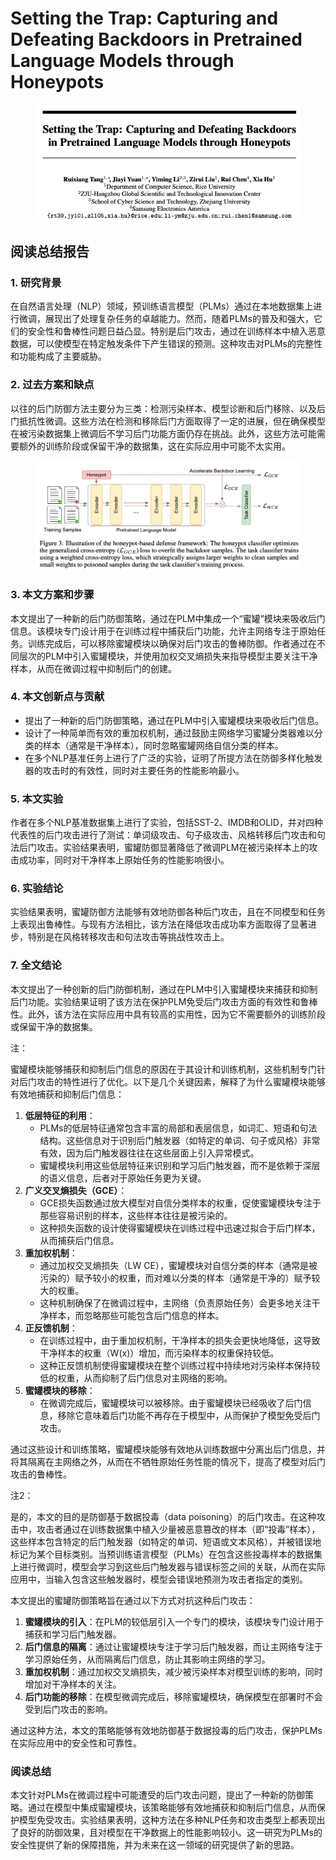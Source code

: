 # Setting the Trap: Capturing and Defeating Backdoors in Pretrained Language Models through Honeypots

<figure><img src="../.gitbook/assets/image (3) (1) (1) (1) (1) (1) (1) (1) (1) (1) (1) (1) (1) (1) (1) (1) (1) (1) (1) (1) (1).png" alt=""><figcaption></figcaption></figure>

## 阅读总结报告

### 1. 研究背景

在自然语言处理（NLP）领域，预训练语言模型（PLMs）通过在本地数据集上进行微调，展现出了处理复杂任务的卓越能力。然而，随着PLMs的普及和强大，它们的安全性和鲁棒性问题日益凸显。特别是后门攻击，通过在训练样本中植入恶意数据，可以使模型在特定触发条件下产生错误的预测。这种攻击对PLMs的完整性和功能构成了主要威胁。

### 2. 过去方案和缺点

以往的后门防御方法主要分为三类：检测污染样本、模型诊断和后门移除、以及后门抵抗性微调。这些方法在检测和移除后门方面取得了一定的进展，但在确保模型在被污染数据集上微调后不学习后门功能方面仍存在挑战。此外，这些方法可能需要额外的训练阶段或保留干净的数据集，这在实际应用中可能不太实用。

<figure><img src="../.gitbook/assets/image (4) (1) (1) (1) (1) (1) (1) (1) (1) (1) (1) (1) (1) (1) (1) (1) (1) (1) (1) (1) (1).png" alt=""><figcaption></figcaption></figure>

### 3. 本文方案和步骤

本文提出了一种新的后门防御策略，通过在PLM中集成一个“蜜罐”模块来吸收后门信息。该模块专门设计用于在训练过程中捕获后门功能，允许主网络专注于原始任务。训练完成后，可以移除蜜罐模块以确保对后门攻击的鲁棒防御。作者通过在不同层次的PLM中引入蜜罐模块，并使用加权交叉熵损失来指导模型主要关注干净样本，从而在微调过程中抑制后门的创建。

### 4. 本文创新点与贡献

* 提出了一种新的后门防御策略，通过在PLM中引入蜜罐模块来吸收后门信息。
* 设计了一种简单而有效的重加权机制，通过鼓励主网络学习蜜罐分类器难以分类的样本（通常是干净样本），同时忽略蜜罐网络自信分类的样本。
* 在多个NLP基准任务上进行了广泛的实验，证明了所提方法在防御多样化触发器的攻击时的有效性，同时对主要任务的性能影响最小。

### 5. 本文实验

作者在多个NLP基准数据集上进行了实验，包括SST-2、IMDB和OLID，并对四种代表性的后门攻击进行了测试：单词级攻击、句子级攻击、风格转移后门攻击和句法后门攻击。实验结果表明，蜜罐防御显著降低了微调PLM在被污染样本上的攻击成功率，同时对干净样本上原始任务的性能影响很小。

### 6. 实验结论

实验结果表明，蜜罐防御方法能够有效地防御各种后门攻击，且在不同模型和任务上表现出鲁棒性。与现有方法相比，该方法在降低攻击成功率方面取得了显著进步，特别是在风格转移攻击和句法攻击等挑战性攻击上。

### 7. 全文结论

本文提出了一种创新的后门防御机制，通过在PLM中引入蜜罐模块来捕获和抑制后门功能。实验结果证明了该方法在保护PLM免受后门攻击方面的有效性和鲁棒性。此外，该方法在实际应用中具有较高的实用性，因为它不需要额外的训练阶段或保留干净的数据集。



注：

蜜罐模块能够捕获和抑制后门信息的原因在于其设计和训练机制，这些机制专门针对后门攻击的特性进行了优化。以下是几个关键因素，解释了为什么蜜罐模块能够有效地捕获和抑制后门信息：

1. **低层特征的利用**：
   * PLMs的低层特征通常包含丰富的局部和表层信息，如词汇、短语和句法结构。这些信息对于识别后门触发器（如特定的单词、句子或风格）非常有效，因为后门触发器往往在这些层面上引入异常模式。
   * 蜜罐模块利用这些低层特征来识别和学习后门触发器，而不是依赖于深层的语义信息，后者对于原始任务更为关键。
2. **广义交叉熵损失（GCE）**：
   * GCE损失函数通过放大模型对自信分类样本的权重，促使蜜罐模块专注于那些容易识别的样本，这些样本往往是被污染的。
   * 这种损失函数的设计使得蜜罐模块在训练过程中迅速过拟合于后门样本，从而捕获后门信息。
3. **重加权机制**：
   * 通过加权交叉熵损失（LW CE），蜜罐模块对自信分类的样本（通常是被污染的）赋予较小的权重，而对难以分类的样本（通常是干净的）赋予较大的权重。
   * 这种机制确保了在微调过程中，主网络（负责原始任务）会更多地关注干净样本，而忽略那些可能包含后门信息的样本。
4. **正反馈机制**：
   * 在训练过程中，由于重加权机制，干净样本的损失会更快地降低，这导致干净样本的权重（W(x)）增加，而污染样本的权重保持较低。
   * 这种正反馈机制使得蜜罐模块在整个训练过程中持续地对污染样本保持较低的权重，从而抑制了后门信息对主网络的影响。
5. **蜜罐模块的移除**：
   * 在微调完成后，蜜罐模块可以被移除。由于蜜罐模块已经吸收了后门信息，移除它意味着后门功能不再存在于模型中，从而保护了模型免受后门攻击。

通过这些设计和训练策略，蜜罐模块能够有效地从训练数据中分离出后门信息，并将其隔离在主网络之外，从而在不牺牲原始任务性能的情况下，提高了模型对后门攻击的鲁棒性。



注2：

是的，本文的目的是防御基于数据投毒（data poisoning）的后门攻击。在这种攻击中，攻击者通过在训练数据集中植入少量被恶意篡改的样本（即“投毒”样本），这些样本包含特定的后门触发器（如特定的单词、短语或文本风格），并被错误地标记为某个目标类别。当预训练语言模型（PLMs）在包含这些投毒样本的数据集上进行微调时，模型会学习到这些后门触发器与错误标签之间的关联，从而在实际应用中，当输入包含这些触发器时，模型会错误地预测为攻击者指定的类别。

本文提出的蜜罐防御策略旨在通过以下方式对抗这种后门攻击：

1. **蜜罐模块的引入**：在PLM的较低层引入一个专门的模块，该模块专门设计用于捕获和学习后门触发器。
2. **后门信息的隔离**：通过让蜜罐模块专注于学习后门触发器，而让主网络专注于学习原始任务，从而隔离后门信息，防止其影响主网络的学习。
3. **重加权机制**：通过加权交叉熵损失，减少被污染样本对模型训练的影响，同时增加对干净样本的关注。
4. **后门功能的移除**：在模型微调完成后，移除蜜罐模块，确保模型在部署时不会受到后门攻击的影响。

通过这种方法，本文的策略能够有效地防御基于数据投毒的后门攻击，保护PLMs在实际应用中的安全性和可靠性。





### 阅读总结

本文针对PLMs在微调过程中可能遭受的后门攻击问题，提出了一种新的防御策略。通过在模型中集成蜜罐模块，该策略能够有效地捕获和抑制后门信息，从而保护模型免受攻击。实验结果表明，这种方法在多种NLP任务和攻击类型上都表现出了良好的防御效果，且对模型在干净数据上的性能影响较小。这一研究为PLMs的安全性提供了新的保障措施，并为未来在这一领域的研究提供了新的思路。
